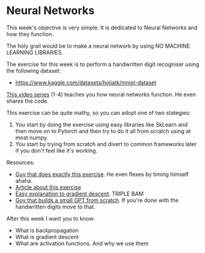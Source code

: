 # Neural Networks

This week's objective is very simple. It is dedicated to Neural Networks and how they function.

The holy grail would be to make a neural network by using NO MACHINE LEARNING LIBRARIES.

The exercise for this week is to perform a handwritten digit recogniser using the following dataset:
- https://www.kaggle.com/datasets/hojjatk/mnist-dataset

[This video series](https://www.youtube.com/watch?v=aircAruvnKk&list=PLZHQObOWTQDNU6R1_67000Dx_ZCJB-3pi) (1-4) teaches you how neural networks function. He even shares the code.

This exercise can be quite mathy, so you can adopt one of two stategies:
1. You start by doing the exercise using easy libraries like SkLearn and then move on to Pytorch and then try to do it all from scratch using at most numpy.
2. You start by trying from scratch and divert to common frameworks later if you don't feel like it's working.

Resources:
- [Guy that does exactly this exercise](https://www.youtube.com/watch?v=w8yWXqWQYmU). He even flexes by timing himself ahaha.
- [Article about this exercise](https://medium.com/@ombaval/building-a-simple-neural-network-from-scratch-for-mnist-digit-recognition-without-using-7005a7733418)
- [Easy explanation to gradient descent](https://www.youtube.com/watch?v=sDv4f4s2SB8). TRIPLE BAM
- [Guy that builds a small GPT from scratch](https://www.youtube.com/watch?v=kCc8FmEb1nY). If you're done with the handwritten digits move to that.

After this week I want you to know:
- What is backpropagation
- What is gradient descent
- What are activation functions. And why we use them